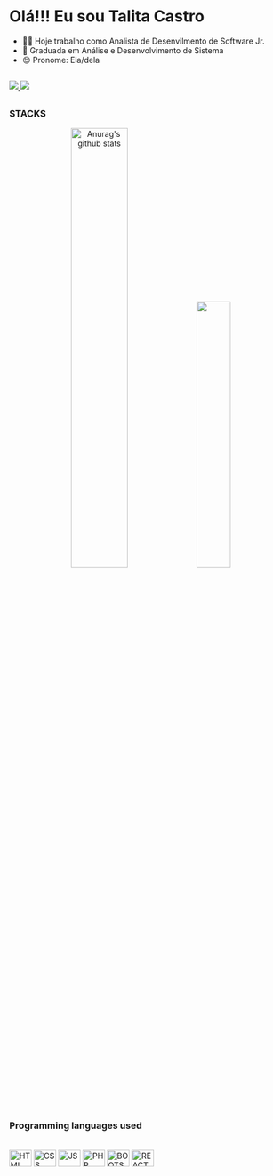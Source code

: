

# Olá!!! Eu sou Talita Castro

- 👩‍💻 Hoje trabalho como Analista de Desenvilmento de Software Jr.
- 📖 Graduada em Análise e Desenvolvimento de Sistema
- 😊 Pronome: Ela/dela

##

<div>
    <a target='_blank' href="https://www.linkedin.com/in/talitacastrofreitas/">
        <img src="https://img.shields.io/badge/LinkedIn-0077B5?style=for-the-badge&logo=linkedin&logoColor=white"/>
    </a>
        <a target='_blank' href="mailto:talitacastrofreitas@gmail.com">
        <img src="https://img.shields.io/badge/Gmail-D14836?style=for-the-badge&logo=gmail&logoColor=white"/>
    </a>

</div>

##

### STACKS

<div align="center">
<a href="https://github.com/anuraghazra/github-readme-stats">
<img width="45%" src="https://github-readme-stats.vercel.app/api?username=talitacastrofreitas&show_icons=true&include_all_commits=true&theme=dark&hide_border=true" alt="Anurag's github stats" /></a>

<a href="https://github.com/anuraghazra/github-readme-stats">
<img width="35%" src="https://github-readme-stats.vercel.app/api/top-langs/?username=talitacastrofreitas&layout=compact&theme=dark&hide_border=true" /></a> 
</div>

##

### Programming languages used

<div style="display: inline_block"><br>
  <img align="center" alt="HTML" height="30" width="40" src="https://cdn.jsdelivr.net/gh/devicons/devicon/icons/html5/html5-original.svg">
  <img align="center" alt="CSS" height="30" width="40" src="https://cdn.jsdelivr.net/gh/devicons/devicon/icons/css3/css3-original.svg">
  <img align="center" alt="JS" height="30" width="40" src="https://cdn.jsdelivr.net/gh/devicons/devicon/icons/javascript/javascript-original.svg">
  <img align="center" alt="PHP" height="30" width="40" src="https://cdn.jsdelivr.net/gh/devicons/devicon/icons/php/php-original.svg">
  <img align="center" alt="BOOTSTRAP" height="30" width="40" src="https://cdn.jsdelivr.net/gh/devicons/devicon/icons/bootstrap/bootstrap-original.svg">
  <img align="center" alt="REACT" height="30" width="40" src="https://cdn.jsdelivr.net/gh/devicons/devicon/icons/react/react-original.svg">
</div>
